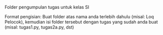 Folder pengumpulan tugas untuk kelas SI

Format pengisian: Buat folder atas nama anda terlebih dahulu (misal: Loq Pelocok), kemudian isi folder tersebut dengan tugas yang sudah anda buat (misal: tugas1.py, tugas2a.py, dst)